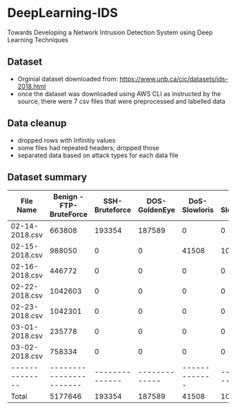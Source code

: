 # DeepLearning-IDS

Towards Developing a Network Intrusion Detection System using Deep Learning Techniques

## Dataset

-   Orginial dataset downloaded from: https://www.unb.ca/cic/datasets/ids-2018.html
-   once the dataset was downloaded using AWS CLI as instructed by the source, there were 7 csv files that were preprocessed and labelled data

## Data cleanup

-   dropped rows with Infinitiy values
-   some files had repeated headers; dropped those
-   separated data based on attack types for each data file

## Dataset summary

| File Name      | Benign - FTP-BruteForce | SSH-Bruteforce | DOS-GoldenEye | DoS-Slowloris | DoS-SlowHTTPTest | DoS-Hulk | BruteForce-Web | BruteForce-XSS | SQL-Injection | Infilteration | Bot Attack | Total Attack |
| -------------- | ----------------------- | -------------- | ------------- | ------------- | ---------------- | -------- | -------------- | -------------- | ------------- | ------------- | ---------- | ------------ |
| 02-14-2018.csv | 663808                  | 193354         | 187589        | 0             | 0                | 0        | 0              | 0              | 0             | 0             | 0          | 0            | 380943 |
| 02-15-2018.csv | 988050                  | 0              | 0             | 41508         | 10990            | 0        | 0              | 0              | 0             | 0             | 0          | 0            | 52498 |
| 02-16-2018.csv | 446772                  | 0              | 0             | 0             | 0                | 139890   | 461912         | 0              | 0             | 0             | 0          | 0            | 601802 |
| 02-22-2018.csv | 1042603                 | 0              | 0             | 0             | 0                | 0        | 0              | 249            | 79            | 34            | 0          | 0            | 362 |
| 02-23-2018.csv | 1042301                 | 0              | 0             | 0             | 0                | 0        | 0              | 362            | 151           | 53            | 0          | 0            | 566 |
| 03-01-2018.csv | 235778                  | 0              | 0             | 0             | 0                | 0        | 0              | 0              | 0             | 0             | 92403      | 0            | 92403 |
| 03-02-2018.csv | 758334                  | 0              | 0             | 0             | 0                | 0        | 0              | 0              | 0             | 0             | 0          | 286191       | 286191 |
| -------------- | ----------------------- | -------------- | ------------- | ------------- | ---------------- | -------- | -------------- | -------------- | ------------- | ------------- | ---------- | ------       |
| Total          | 5177646                 | 193354         | 187589        | 41508         | 10990            | 139890   | 461912         | 611            | 230           | 87            | 92403      | 286191       | 1414765 |
